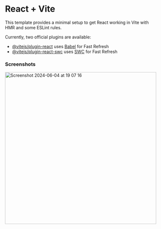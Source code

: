 # React + Vite

This template provides a minimal setup to get React working in Vite with HMR and some ESLint rules.

Currently, two official plugins are available:

- [@vitejs/plugin-react](https://github.com/vitejs/vite-plugin-react/blob/main/packages/plugin-react/README.md) uses [Babel](https://babeljs.io/) for Fast Refresh
- [@vitejs/plugin-react-swc](https://github.com/vitejs/vite-plugin-react-swc) uses [SWC](https://swc.rs/) for Fast Refresh

### Screenshots
<img width="500" alt="Screenshot 2024-06-04 at 19 07 16" src="https://github.com/flmm87/worldwise/assets/116169576/85813449-abea-4e15-a6f5-de2577a8a28d">

